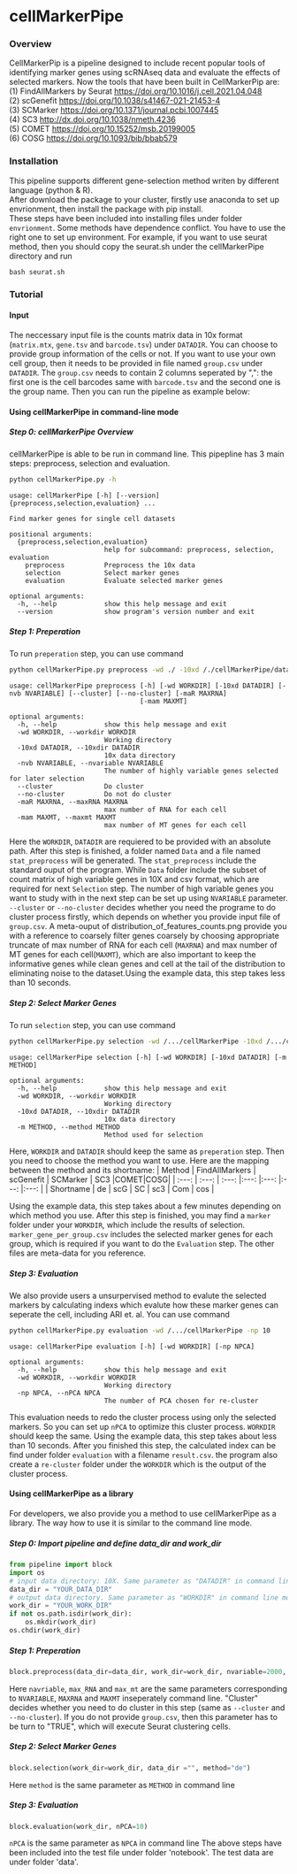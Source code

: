 # cellMarkerPipe

### Overview
CellMarkerPip is a pipeline designed to include recent popular tools of identifying marker genes using scRNAseq data and evaluate the effects of selected markers. Now the tools that have been built in CellMarkerPip are:  
(1) FindAllMarkers by Seurat https://doi.org/10.1016/j.cell.2021.04.048  
(2) scGenefit https://doi.org/10.1038/s41467-021-21453-4  
(3) SCMarker https://doi.org/10.1371/journal.pcbi.1007445  
(4) SC3 http://dx.doi.org/10.1038/nmeth.4236  
(5) COMET https://doi.org/10.15252/msb.20199005  
(6) COSG https://doi.org/10.1093/bib/bbab579  

### Installation
This pipeline supports different gene-selection method writen by different language (python & R).  
After download the package to your cluster, firstly use anaconda to set up envrionment, then install the package with pip install.  
These steps have been included into installing files under folder `envrionment`. Some methods have dependence conflict. You have to use the right one to set up environment.
For example, if you want to use seurat method, then you should copy the seurat.sh under the cellMarkerPipe directory and run
``` shell
bash seurat.sh
```

### Tutorial
#### Input
The neccessary input file is the counts matrix data in 10x format (`matrix.mtx`, `gene.tsv` and `barcode.tsv`) under `DATADIR`. You can choose to provide group information of the cells or not. If you want to use your own cell group, then it needs to be provided in file named `group.csv` under `DATADIR`. The `group.csv` needs to contain 2 columns seperated by ",": the first one is the cell barcodes same with `barcode.tsv` and the second one is the group name. Then you can run the pipeline as example below:

#### Using cellMarkerPipe in command-line mode
##### Step 0: cellMarkerPipe Overview
cellMarkerPipe is able to be run in command line. This pipepline has 3 main steps: preprocess, selection and evaluation. 
``` bash
python cellMarkerPipe.py -h
```
```
usage: cellMarkerPipe [-h] [--version] {preprocess,selection,evaluation} ...

Find marker genes for single cell datasets

positional arguments:
  {preprocess,selection,evaluation}
                        help for subcommand: preprocess, selection, evaluation
    preprocess          Preprocess the 10x data
    selection           Select marker genes
    evaluation          Evaluate selected marker genes

optional arguments:
  -h, --help            show this help message and exit
  --version             show program's version number and exit
```

##### Step 1: Preperation
To run `preperation` step, you can use command
``` bash
python cellMarkerPipe.py preprocess -wd ./ -10xd /./cellMarkerPipe/data/Zeisel/10x
```
```
usage: cellMarkerPipe preprocess [-h] [-wd WORKDIR] [-10xd DATADIR] [-nvb NVARIABLE] [--cluster] [--no-cluster] [-maR MAXRNA]
                                 [-mam MAXMT]

optional arguments:
  -h, --help            show this help message and exit
  -wd WORKDIR, --workdir WORKDIR
                        Working directory
  -10xd DATADIR, --10xdir DATADIR
                        10x data directory
  -nvb NVARIABLE, --nvariable NVARIABLE
                        The number of highly variable genes selected for later selection
  --cluster             Do cluster
  --no-cluster          Do not do cluster
  -maR MAXRNA, --maxRNA MAXRNA
                        max number of RNA for each cell
  -mam MAXMT, --maxmt MAXMT
                        max number of MT genes for each cell
```

Here the `WORKDIR`, `DATADIR` are requiered to be provided with an absolute path. After this step is finished, a folder named `Data` and a file named `stat_preprocess` will be generated. The `stat_preprocess` include the standard ouput of the program. While `Data` folder include the subset of count matrix of high variable genes in 10X and csv format, which are required for next `Selection` step. The number of high variable genes you want to study with in the next step can be set up using `NVARIABLE` parameter. `--cluster` or `--no-cluster` decides whether you need the programe to do cluster process firstly, which depends on whether you provide input file of `group.csv`.  A meta-ouput of distribution_of_features_counts.png provide you with a reference to coarsely filter genes coarsely by choosing appropriate truncate of max number of RNA for each cell (`MAXRNA`) and max number of MT genes for each cell(`MAXMT`), which are also important to keep the informative genes while clean genes and cell at the tail of the distribution to eliminating noise to the dataset.Using the example data, this step takes less than 10 seconds. 
##### Step 2: Select Marker Genes
To run `selection` step, you can use command
``` bash
python cellMarkerPipe.py selection -wd /.../cellMarkerPipe -10xd /.../cellMarkerPipe/data/Zeisel/10x -m de
```
```
usage: cellMarkerPipe selection [-h] [-wd WORKDIR] [-10xd DATADIR] [-m METHOD]

optional arguments:
  -h, --help            show this help message and exit
  -wd WORKDIR, --workdir WORKDIR
                        Working directory
  -10xd DATADIR, --10xdir DATADIR
                        10x data directory
  -m METHOD, --method METHOD
                        Method used for selection

```
Here, `WORKDIR` and `DATADIR` should keep the same as `preperation` step. Then you need to choose the method you want to use. Here are the mapping between the method and its shortname:
| Method | FindAllMarkers    | scGenefit    | SCMarker | SC3 |COMET|COSG|
| :---:   | :---: | :---: |:---: |:---: |:---: |:---: |
| Shortname | de   | scG   | SC | sc3 | Com | cos | 

Using the example data, this step takes about a few minutes depending on which method you use. After this step is finished, you may find a `marker` folder under your `WORKDIR`, which include the results of selection. `marker_gene_per_group.csv` includes the selected marker genes for each group, which is required if you want to do the `Evaluation` step. The other files are meta-data for you reference.
##### Step 3: Evaluation
We also provide users a unsurpervised method to evalute the selected markers by calculating indexs which evalute how these marker genes can seperate the cell, including ARI et. al. You can use command
```bash
python cellMarkerPipe.py evaluation -wd /.../cellMarkerPipe -np 10
```
```
usage: cellMarkerPipe evaluation [-h] [-wd WORKDIR] [-np NPCA]

optional arguments:
  -h, --help            show this help message and exit
  -wd WORKDIR, --workdir WORKDIR
                        Working directory
  -np NPCA, --nPCA NPCA
                        The number of PCA chosen for re-cluster
```
This evaluation needs to redo the cluster process using only the selected markers. So you can set up `nPCA` to optimize this cluster process. `WORKDIR` should keep the same.  Using the example data, this step takes about less than 10 seconds. After you finished this step, the calculated index can be find under folder `evaluation` with a filename `result.csv`. the program also create a `re-cluster` folder under the `WORKDIR` which is the output of the cluster process.
#### Using cellMarkerPipe as a library
For developers, we also provide you a method to use cellMarkerPipe as a library. The way how to use it is similar to the command line mode.

##### Step 0: Import pipeline and define data_dir and work_dir
``` python
from pipeline import block
import os
# input data directory: 10X. Same parameter as "DATADIR" in command line mode
data_dir = "YOUR_DATA_DIR"
# output data directory. Same parameter as "WORKDIR" in command line mode
work_dir = "YOUR_WORK_DIR"
if not os.path.isdir(work_dir):
    os.mkdir(work_dir)
os.chdir(work_dir)
```
##### Step 1: Preperation
``` python
block.preprocess(data_dir=data_dir, work_dir=work_dir, nvariable=2000, Cluster=False, max_RNA = 2500, max_mt = 5)
```
Here `navriable`, `max_RNA` and `max_mt` are the same parameters corresponding to `NVARIABLE`, `MAXRNA` and `MAXMT` inseperately  command line. "Cluster" decides whether you need to do cluster in this step (same as `--cluster` and `--no-cluster`). If you do not provide `group.csv`, then this parameter has to be turn to "TRUE", which will execute Seurat clustering cells. 

##### Step 2: Select Marker Genes
``` python
block.selection(work_dir=work_dir, data_dir ="", method="de")
```
Here `method` is the same parameter as `METHOD` in command line 
##### Step 3: Evaluation
``` python
block.evaluation(work_dir, nPCA=10)
```
`nPCA` is the same parameter as `NPCA` in command line
The above steps have been included into the test file under folder 'notebook'. The test data are under folder 'data'.
